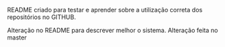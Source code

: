 README criado para testar e aprender sobre a utilização correta dos repositórios no GITHUB.

Alteração no README para descrever melhor o sistema.
Alteração feita no master